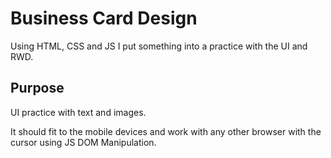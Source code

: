 # Business Card Design

Using HTML, CSS and JS I put something into a practice with the UI and RWD.

## Purpose
UI practice with text and images.

It should fit to the mobile devices and work with any other browser with the cursor using JS DOM Manipulation.